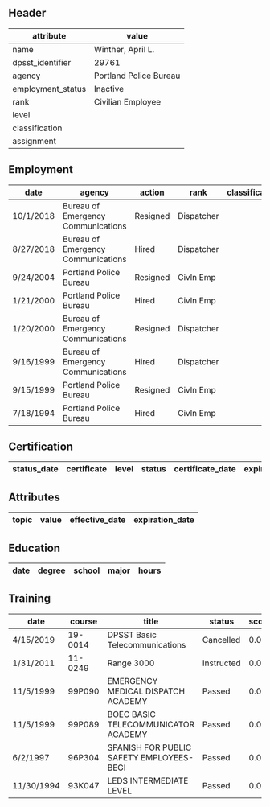 ## Header
| attribute | value |
| --------- | ----- |
| name | Winther, April L. |
| dpsst_identifier | 29761 |
| agency | Portland Police Bureau |
| employment_status | Inactive |
| rank | Civilian Employee |
| level |  |
| classification |  |
| assignment |  |
## Employment
| date | agency | action | rank | classification | assignment |
| ---- | ------ | ------ | ---- | -------------- | ---------- |
| 10/1/2018 | Bureau of Emergency Communications | Resigned | Dispatcher |  |  |
| 8/27/2018 | Bureau of Emergency Communications | Hired | Dispatcher |  |  |
| 9/24/2004 | Portland Police Bureau | Resigned | Civln Emp |  |  |
| 1/21/2000 | Portland Police Bureau | Hired | Civln Emp |  |  |
| 1/20/2000 | Bureau of Emergency Communications | Resigned | Dispatcher |  |  |
| 9/16/1999 | Bureau of Emergency Communications | Hired | Dispatcher |  |  |
| 9/15/1999 | Portland Police Bureau | Resigned | Civln Emp |  |  |
| 7/18/1994 | Portland Police Bureau | Hired | Civln Emp |  |  |
## Certification
| status_date | certificate | level | status | certificate_date | expiration_date | probation_date |
| ----------- | ----------- | ----- | ------ | ---------------- | --------------- | -------------- |
## Attributes
| topic | value | effective_date | expiration_date |
| ----- | ----- | -------------- | --------------- |
## Education
| date | degree | school | major | hours |
| ---- | ------ | ------ | ----- | ----- |
## Training
| date | course | title | status | score | hours |
| ---- | ------ | ----- | ------ | ----- | ----- |
| 4/15/2019 | 19-0014 | DPSST Basic Telecommunications | Cancelled | 0.0 | 0.00 |
| 1/31/2011 | 11-0249 | Range 3000 | Instructed | 0.0 | 4.00 |
| 11/5/1999 | 99P090 | EMERGENCY MEDICAL DISPATCH ACADEMY | Passed | 0.0 | 38.00 |
| 11/5/1999 | 99P089 | BOEC BASIC TELECOMMUNICATOR ACADEMY | Passed | 0.0 | 263.00 |
| 6/2/1997 | 96P304 | SPANISH FOR PUBLIC SAFETY EMPLOYEES-BEGI | Passed | 0.0 | 90.00 |
| 11/30/1994 | 93K047 | LEDS INTERMEDIATE LEVEL | Passed | 0.0 | 28.00 |
